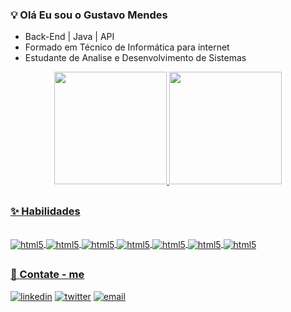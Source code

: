 ### 💡 Olá Eu sou o Gustavo Mendes

- Back-End | Java | API
- Formado em Técnico de Informática para internet
- Estudante de Analise e Desenvolvimento de Sistemas

<div align="center">
  <a href="https://github.com/gustavomendesof">
  <img height="180em" src="https://github-readme-stats.vercel.app/api?username=gustavomendesof&show_icons=true&theme=ocean_dark&include_all_commits=true&count_private=true"/>
  <img height="180em" src="https://github-readme-stats.vercel.app/api/top-langs/?username=gustavomendesof&layout=compact&langs_count=7&theme=ocean_dark"/>
</div>
  
##

### ✨ Habilidades

<div style="display: inline_block"><br/>
  <img align="center" alt="html5" src="https://img.shields.io/badge/HTML5-E34F26?style=for-the-badge&logo=html5&logoColor=white"/>
  <img align="center" alt="html5" src="https://img.shields.io/badge/CSS3-1572B6?style=for-the-badge&logo=css3&logoColor=white"/>
  <img align="center" alt="html5" src="https://img.shields.io/badge/Bootstrap-563D7C?style=for-the-badge&logo=bootstrap&logoColor=white"/>
  <img align="center" alt="html5" src="https://img.shields.io/badge/Java-ED8B00?style=for-the-badge&logo=java&logoColor=white"/>
  <img align="center" alt="html5" src="https://img.shields.io/badge/Spring-6DB33F?style=for-the-badge&logo=spring&logoColor=white"/>
  <img align="center" alt="html5" src="https://img.shields.io/badge/Dart-0175C2?style=for-the-badge&logo=dart&logoColor=white"/>
  <img align="center" alt="html5" src="https://img.shields.io/badge/MySQL-00000F?style=for-the-badge&logo=mysql&logoColor=white"/>
  </div>

##
  
### 📧 Contate - me
 
[![linkedin](https://img.shields.io/badge/LinkedIn-0077B5?style=for-the-badge&logo=linkedin&logoColor=white)](https://www.linkedin.com/in/dev-mendes/)
[![twitter](https://img.shields.io/badge/Twitter-1DA1F2?style=for-the-badge&logo=twitter&logoColor=white)](https://twitter.com/Dev_mendesof)
[![email](https://img.shields.io/badge/Gmail-D14836?style=for-the-badge&logo=gmail&logoColor=white)](https://gustavo.mendesof.com)
